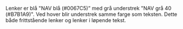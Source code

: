 Lenker er blå "NAV blå (#0067C5)” med grå understrek "NAV grå 40 (#B7B1A9)". Ved hover blir understrek samme farge som teksten. Dette både frittstående lenker og lenker i løpende tekst. 
